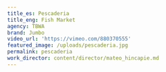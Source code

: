 ```yaml
---
title_es: Pescaderia
title_eng: Fish Market
agency: TBWA
brand: Jumbo
video_url: 'https://vimeo.com/880370555'
featured_image: /uploads/pescaderia.jpg
permalink: pescaderia
work_director: content/director/mateo_hincapie.md
---
```


